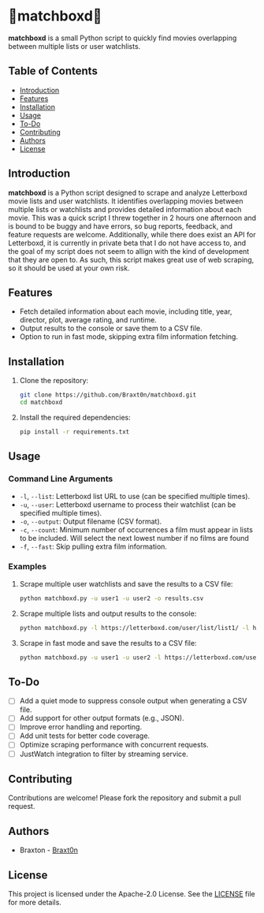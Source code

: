 # 🔗matchboxd🔗

**matchboxd** is a small Python script to quickly find movies overlapping between multiple lists or user watchlists.

## Table of Contents

- [Introduction](#introduction)
- [Features](#features)
- [Installation](#installation)
- [Usage](#usage)
- [To-Do](#to-do)
- [Contributing](#contributing)
- [Authors](#authors)
- [License](#license)

## Introduction

**matchboxd** is a Python script designed to scrape and analyze Letterboxd movie lists and user watchlists. It identifies overlapping movies between multiple lists or watchlists and provides detailed information about each movie. This was a quick script I threw together in 2 hours one afternoon and is bound to be buggy and have errors, so bug reports, feedback, and feature requests are welcome. Additionally, while there does exist an API for Letterboxd, it is currently in private beta that I do not have access to, and the goal of my script does not seem to allign with the kind of development that they are open to. As such, this script makes great use of web scraping, so it should be used at your own risk.

## Features

- Fetch detailed information about each movie, including title, year, director, plot, average rating, and runtime.
- Output results to the console or save them to a CSV file.
- Option to run in fast mode, skipping extra film information fetching.

## Installation

1. Clone the repository:
    ```sh
    git clone https://github.com/Braxt0n/matchboxd.git
    cd matchboxd
    ```

2. Install the required dependencies:
    ```sh
    pip install -r requirements.txt
    ```

## Usage

### Command Line Arguments

- `-l`, `--list`: Letterboxd list URL to use (can be specified multiple times).
- `-u`, `--user`: Letterboxd username to process their watchlist (can be specified multiple times).
- `-o`, `--output`: Output filename (CSV format).
- `-c`, `--count`: Minimum number of occurrences a film must appear in lists to be included. Will select the next lowest number if no films are found
- `-f`, `--fast`: Skip pulling extra film information.

### Examples

1. Scrape multiple user watchlists and save the results to a CSV file:
    ```sh
    python matchboxd.py -u user1 -u user2 -o results.csv
    ```

2. Scrape multiple lists and output results to the console:
    ```sh
    python matchboxd.py -l https://letterboxd.com/user/list/list1/ -l https://letterboxd.com/user/list/list2/
    ```

3. Scrape in fast mode and save the results to a CSV file:
    ```sh
    python matchboxd.py -u user1 -u user2 -l https://letterboxd.com/user/list/list1/ -o results.csv -f
    ```

## To-Do

- [ ] Add a quiet mode to suppress console output when generating a CSV file.
- [ ] Add support for other output formats (e.g., JSON).
- [ ] Improve error handling and reporting.
- [ ] Add unit tests for better code coverage.
- [ ] Optimize scraping performance with concurrent requests.
- [ ] JustWatch integration to filter by streaming service.

## Contributing

Contributions are welcome! Please fork the repository and submit a pull request.

## Authors

- Braxton - [Braxt0n](https://github.com/yourusername)

## License

This project is licensed under the Apache-2.0 License. See the [LICENSE](LICENSE) file for more details.
